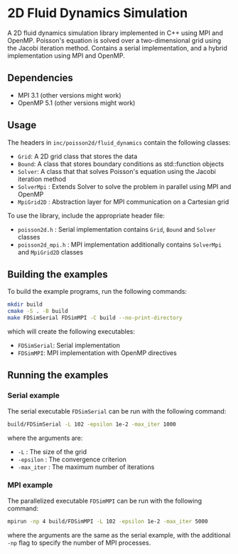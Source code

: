 # 2D Fluid Dynamics Simulation

A 2D fluid dynamics simulation library implemented in C++ using MPI and OpenMP. 
Poisson's equation is solved over a two-dimensional grid using the Jacobi iteration method.
Contains a serial implementation, and a hybrid implementation using MPI and OpenMP.

## Dependencies
- MPI 3.1 (other versions might work)
- OpenMP 5.1 (other versions might work)

## Usage

The headers in `inc/poisson2d/fluid_dynamics` contain the following classes:
- `Grid`: A 2D grid class that stores the data
- `Bound`: A class that stores boundary conditions as std::function objects
- `Solver`: A class that that solves Poisson's equation using the Jacobi iteration method
- `SolverMpi` : Extends Solver to solve the problem in parallel using MPI and OpenMP
- `MpiGrid2D` : Abstraction layer for MPI communication on a Cartesian grid

To use the library, include the appropriate header file:
- `poisson2d.h` : Serial implementation contains `Grid`, `Bound` and `Solver` classes
- `poisson2d_mpi.h` : MPI implementation additionally contains `SolverMpi` and `MpiGrid2D` classes

## Building the examples

To build the example programs, run the following commands:
```bash
mkdir build
cmake -S . -B build
make FDSimSerial FDSimMPI -C build --no-print-directory
```
which will create the following executables:
- `FDSimSerial`: Serial implementation
- `FDSimMPI`: MPI implementation with OpenMP directives

## Running the examples

### Serial example

The serial executable `FDSimSerial` can be run with the following command:
```bash
build/FDSimSerial -L 102 -epsilon 1e-2 -max_iter 1000
```
where the arguments are:
- `-L` : The size of the grid
- `-epsilon` : The convergence criterion
- `-max_iter` : The maximum number of iterations

### MPI example

The parallelized executable `FDSimMPI` can be run with the following command:
```bash
mpirun -np 4 build/FDSimMPI -L 102 -epsilon 1e-2 -max_iter 5000
```
where the arguments are the same as the serial example, with the additional `-np` flag to specify the number of MPI processes.
